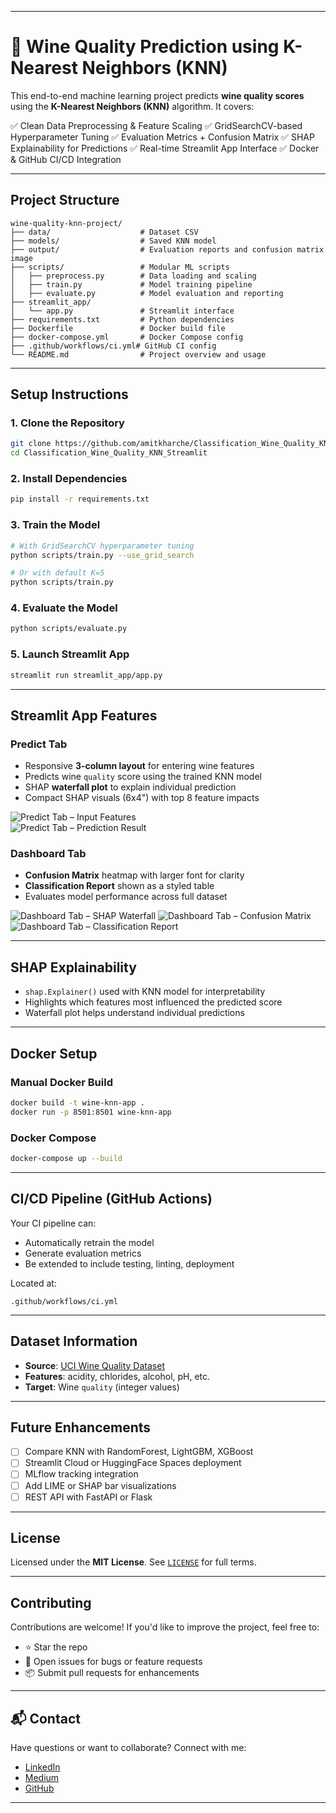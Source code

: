 

---

# 🍷 Wine Quality Prediction using K-Nearest Neighbors (KNN)

This end-to-end machine learning project predicts **wine quality scores** using the **K-Nearest Neighbors (KNN)** algorithm. It covers:

✅ Clean Data Preprocessing & Feature Scaling
✅ GridSearchCV-based Hyperparameter Tuning
✅ Evaluation Metrics + Confusion Matrix
✅ SHAP Explainability for Predictions
✅ Real-time Streamlit App Interface
✅ Docker & GitHub CI/CD Integration

---

## Project Structure

```
wine-quality-knn-project/
├── data/                    # Dataset CSV
├── models/                  # Saved KNN model
├── output/                  # Evaluation reports and confusion matrix image
├── scripts/                 # Modular ML scripts
│   ├── preprocess.py        # Data loading and scaling
│   ├── train.py             # Model training pipeline
│   ├── evaluate.py          # Model evaluation and reporting
├── streamlit_app/
│   └── app.py               # Streamlit interface
├── requirements.txt         # Python dependencies
├── Dockerfile               # Docker build file
├── docker-compose.yml       # Docker Compose config
├── .github/workflows/ci.yml# GitHub CI config
└── README.md                # Project overview and usage
```

---

## Setup Instructions

### 1. Clone the Repository

```bash
git clone https://github.com/amitkharche/Classification_Wine_Quality_KNN_Streamlit.git
cd Classification_Wine_Quality_KNN_Streamlit
```

### 2. Install Dependencies

```bash
pip install -r requirements.txt
```

### 3. Train the Model

```bash
# With GridSearchCV hyperparameter tuning
python scripts/train.py --use_grid_search

# Or with default K=5
python scripts/train.py
```

### 4. Evaluate the Model

```bash
python scripts/evaluate.py
```

### 5. Launch Streamlit App

```bash
streamlit run streamlit_app/app.py
```

---

## Streamlit App Features

### Predict Tab

* Responsive **3-column layout** for entering wine features
* Predicts wine `quality` score using the trained KNN model
* SHAP **waterfall plot** to explain individual prediction
* Compact SHAP visuals (6x4") with top 8 feature impacts

![Predict Tab – Input Features](Images/App_UI1.jpg)  
![Predict Tab – Prediction Result](Images/App_UI2.jpg)  



### Dashboard Tab

* **Confusion Matrix** heatmap with larger font for clarity
* **Classification Report** shown as a styled table
* Evaluates model performance across full dataset

![Dashboard Tab – SHAP Waterfall](Images/App_UI3.jpg)
![Dashboard Tab – Confusion Matrix](Images/App_UI4.jpg)  
![Dashboard Tab – Classification Report](Images/App_UI5.jpg)

---

## SHAP Explainability

* `shap.Explainer()` used with KNN model for interpretability
* Highlights which features most influenced the predicted score
* Waterfall plot helps understand individual predictions

---

## Docker Setup

### Manual Docker Build

```bash
docker build -t wine-knn-app .
docker run -p 8501:8501 wine-knn-app
```

### Docker Compose

```bash
docker-compose up --build
```

---

## CI/CD Pipeline (GitHub Actions)

Your CI pipeline can:

* Automatically retrain the model
* Generate evaluation metrics
* Be extended to include testing, linting, deployment

Located at:

```
.github/workflows/ci.yml
```

---

## Dataset Information

* **Source**: [UCI Wine Quality Dataset](https://archive.ics.uci.edu/ml/datasets/Wine+Quality)
* **Features**: acidity, chlorides, alcohol, pH, etc.
* **Target**: Wine `quality` (integer values)

---

## Future Enhancements

* [ ] Compare KNN with RandomForest, LightGBM, XGBoost
* [ ] Streamlit Cloud or HuggingFace Spaces deployment
* [ ] MLflow tracking integration
* [ ] Add LIME or SHAP bar visualizations
* [ ] REST API with FastAPI or Flask

---

## License

Licensed under the **MIT License**.
See [`LICENSE`](LICENSE) for full terms.

---

## Contributing

Contributions are welcome!
If you'd like to improve the project, feel free to:

* ⭐ Star the repo
* 🐞 Open issues for bugs or feature requests
* 📦 Submit pull requests for enhancements

---

## 📬 Contact

Have questions or want to collaborate? Connect with me:

* [LinkedIn](https://www.linkedin.com/in/amit-kharche)
* [Medium](https://medium.com/@amitkharche14)
* [GitHub](https://github.com/amitkharche)

---
